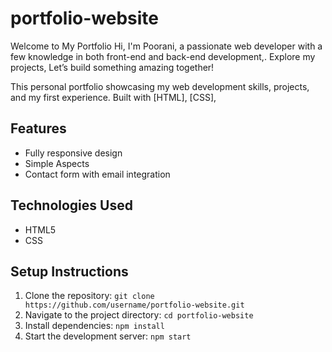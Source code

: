 # portfolio-website
Welcome to My Portfolio Hi, I'm Poorani, a passionate web developer with a few knowledge in both front-end and back-end development,.  Explore my projects, Let’s build something amazing together!

This personal portfolio showcasing my web development skills, projects, and my first experience. Built with [HTML], [CSS], 

## Features  
- Fully responsive design  
- Simple Aspects 
- Contact form with email integration  

## Technologies Used  
- HTML5  
- CSS

## Setup Instructions  
1. Clone the repository: `git clone https://github.com/username/portfolio-website.git`  
2. Navigate to the project directory: `cd portfolio-website`  
3. Install dependencies: `npm install`  
4. Start the development server: `npm start`  


